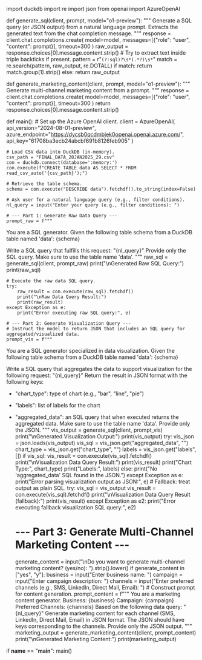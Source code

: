 import duckdb
import re
import json
from openai import AzureOpenAI

def generate_sql(client, prompt, model="o1-preview"):
    """
    Generate a SQL query (or JSON output) from a natural language prompt.
    Extracts the generated text from the chat completion message.
    """
    response = client.chat.completions.create(
        model=model,
        messages=[{"role": "user", "content": prompt}],
        timeout=300
    )
    raw_output = response.choices[0].message.content.strip()
    # Try to extract text inside triple backticks if present.
    pattern = r"```(?:sql)?\s*(.*?)\s*```"
    match = re.search(pattern, raw_output, re.DOTALL)
    if match:
        return match.group(1).strip()
    else:
        return raw_output

def generate_marketing_content(client, prompt, model="o1-preview"):
    """
    Generate multi-channel marketing content from a prompt.
    """
    response = client.chat.completions.create(
        model=model,
        messages=[{"role": "user", "content": prompt}],
        timeout=300
    )
    return response.choices[0].message.content.strip()

def main():
    # Set up the Azure OpenAI client.
    client = AzureOpenAI(
        api_version="2024-08-01-preview",
        azure_endpoint="https://dycsb0qcdmbjek0openai.openai.azure.com/",
        api_key="61708ba3ecb24abcbf691b8126feb905"
    )

    # Load CSV data into DuckDB (in-memory).
    csv_path = "FINAL_DATA_28JAN2025_29.csv"
    con = duckdb.connect(database=':memory:')
    con.execute(f"CREATE TABLE data AS SELECT * FROM read_csv_auto('{csv_path}');")
    
    # Retrieve the table schema.
    schema = con.execute("DESCRIBE data").fetchdf().to_string(index=False)
    
    # Ask user for a natural language query (e.g., filter conditions).
    nl_query = input("Enter your query (e.g., filter conditions): ")

    # --- Part 1: Generate Raw Data Query ---
    prompt_raw = f"""
You are a SQL generator.
Given the following table schema from a DuckDB table named 'data':
{schema}

Write a SQL query that fulfills this request:
"{nl_query}"
Provide only the SQL query.
Make sure to use the table name 'data'.
"""
    raw_sql = generate_sql(client, prompt_raw)
    print("\nGenerated Raw SQL Query:")
    print(raw_sql)
    
    # Execute the raw data SQL query.
    try:
        raw_result = con.execute(raw_sql).fetchdf()
        print("\nRaw Data Query Result:")
        print(raw_result)
    except Exception as e:
        print("Error executing raw SQL query:", e)

    # --- Part 2: Generate Visualization Query ---
    # Instruct the model to return JSON that includes an SQL query for aggregated/visualized data.
    prompt_vis = f"""
You are a SQL generator specialized in data visualization.
Given the following table schema from a DuckDB table named 'data':
{schema}

Write a SQL query that aggregates the data to support visualization for the following request:
"{nl_query}"
Return the result in JSON format with the following keys:
- "chart_type": type of chart (e.g., "bar", "line", "pie")
- "labels": list of labels for the chart
- "aggregated_data": an SQL query that when executed returns the aggregated data.
Make sure to use the table name 'data'.
Provide only the JSON.
"""
    vis_output = generate_sql(client, prompt_vis)
    print("\nGenerated Visualization Output:")
    print(vis_output)
    try:
        vis_json = json.loads(vis_output)
        vis_sql = vis_json.get("aggregated_data", "")
        chart_type = vis_json.get("chart_type", "")
        labels = vis_json.get("labels", [])
        if vis_sql:
            vis_result = con.execute(vis_sql).fetchdf()
            print("\nVisualization Data Query Result:")
            print(vis_result)
            print("Chart Type:", chart_type)
            print("Labels:", labels)
        else:
            print("No 'aggregated_data' SQL found in the JSON.")
    except Exception as e:
        print("Error parsing visualization output as JSON:", e)
        # Fallback: treat output as plain SQL.
        try:
            vis_sql = vis_output
            vis_result = con.execute(vis_sql).fetchdf()
            print("\nVisualization Data Query Result (fallback):")
            print(vis_result)
        except Exception as e2:
            print("Error executing fallback visualization SQL query:", e2)

    # --- Part 3: Generate Multi-Channel Marketing Content ---
    generate_content = input("\nDo you want to generate multi-channel marketing content? (yes/no): ").strip().lower()
    if generate_content in ["yes", "y"]:
        business = input("Enter business name: ")
        campaign = input("Enter campaign description: ")
        channels = input("Enter preferred channels (e.g., SMS, LinkedIn, Direct Mail, Email): ")
        # Construct prompt for content generation.
        prompt_content = f"""
You are a marketing content generator.
Business: {business}
Campaign: {campaign}
Preferred Channels: {channels}
Based on the following data query: "{nl_query}"
Generate marketing content for each channel (SMS, LinkedIn, Direct Mail, Email) in JSON format.
The JSON should have keys corresponding to the channels.
Provide only the JSON output.
"""
        marketing_output = generate_marketing_content(client, prompt_content)
        print("\nGenerated Marketing Content:")
        print(marketing_output)

if __name__ == "__main__":
    main()
